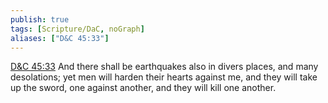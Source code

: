 ```yaml
---
publish: true
tags: [Scripture/DaC, noGraph]
aliases: ["D&C 45:33"]
---
```

[D&C 45:33](https://churchofjesuschrist.org/study/scriptures/dc-testament/dc/45?lang=eng&id=p33#p33) And there shall be earthquakes also in divers places, and many desolations; yet men will harden their hearts against me, and they will take up the sword, one against another, and they will kill one another.
